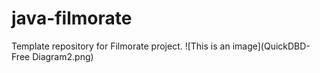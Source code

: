 # java-filmorate
Template repository for Filmorate project.
![This is an image](QuickDBD-Free Diagram2.png)